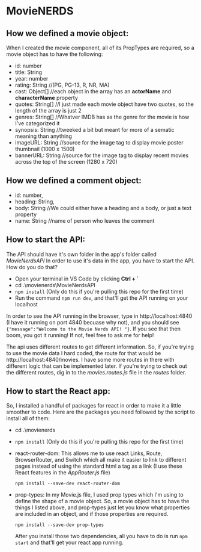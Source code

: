 # MovieNERDS

## How we defined a movie object:
When I created the movie component, all of its PropTypes are required, so a movie object has to have the following:
- id: number
- title: String
- year: number
- rating: String //(PG, PG-13, R, NR, MA)
- cast: Object[] //each object in the array has an **actorName** and **characterName** property
- quotes: String[] //I just made each movie object have two quotes, so the length of the array is just 2
- genres: String[] //Whatver IMDB has as the genre for the movie is how I've categorized it
- synopsis: String //tweeked a bit but meant for more of a sematic meaning than anything
- imageURL: String //source for the image tag to display movie poster thumbnail (1000 x 1500)
- bannerURL: String //source for the image tag to display recent movies across the top of the screen (1280 x 720)

## How we defined a comment object:
- id: number,
- heading: String,
- body: String //We could either have a heading and a body, or just a text property
- name: String //name of person who leaves the comment

## How to start the API:
The API should have it's own folder in the app's folder called _MovieNerdsAPI_
In order to use it's data in the app, you have to start the API.
How do you do that? 
- Open your terminal in VS Code by clicking **Ctrl + \`**
- cd .\movienerds\MovieNerdsAPI
- ```npm install``` (Only do this if you're pulling this repo for the first time)
- Run the command ```npm run dev```, and that'll get the API running on your localhost

In order to see the API running in the browser, type in http://localhost:4840 (I have it running on port 4840 becuase why not),
and you should see ```{"message":"Welcome to the Movie Nerds API! "}```. If you see that then boom, you got it running! If not, feel free to ask me for help!

The api uses different routes to get different information. So, if you're trying to use the movie data I hard coded, the route for that would be http://localhost:4840/movies. 
I have some more routes in there with different logic that can be implemented later. If you're trying to check out the different routes, dig in to the _movies.routes.js_ file in the _routes_ folder.

## How to start the React app:
So, I installed a handful of packages for react in order to make it a little smoother to code. Here are the packages you need followed by the script to install all of them:
- cd .\movienerds
-  ```npm install``` (Only do this if you're pulling this repo for the first time)
- react-router-dom: This allows me to use react Links, Route, BrowserRouter, and Switch which all make it easier to link to different pages instead of using the standard html a tag as a link (I use these React features in the _AppRouter.js_ file)
  ```
  npm install --save-dev react-router-dom
  ```
- prop-types: In my Movie.js file, I used prop types which I'm using to define the shape of a movie object. So, a movie object has to have the things I listed above, and prop-types just let you know what properties are included in an object, and if those properties are required.
  
  ```
  npm install --save-dev prop-types
  ```
  
  After you install those two dependencies, all you have to do is run ```npm start``` and that'll get your react app running.
